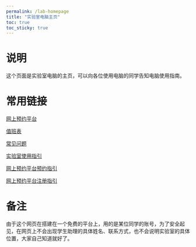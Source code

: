 ```yaml
---
permalink: /lab-homepage
title: "实验室电脑主页"
toc: true
toc_sticky: true
---
```


# 说明

这个页面是实验室电脑的主页，可以向各位使用电脑的同学告知电脑使用指南。

# 常用链接

[网上预约平台](http://222.200.170.55:8081)

[值班表](https://neutrino3316.github.io/balyspusys/docs/rota/)

[常见问题](https://neutrino3316.github.io/balyspusys/QandA/navigation/)

[实验室使用指引](https://neutrino3316.github.io/balyspusys/docs/03_lab_usage_tutorials/)

[网上预约平台预约指引](https://neutrino3316.github.io/balyspusys/docs/02_appointment_tutorials/)

[网上预约平台注册指引](https://neutrino3316.github.io/balyspusys/docs/01_sign_up_tutorials/)

# 备注

由于这个网页在搭建在一个免费的平台上，用的是某位同学的账号，为了安全起见，在网页上不会出现学生助理的具体姓名、联系方式，也不会说明实验室的具体位置，大家自己知道就好了。

